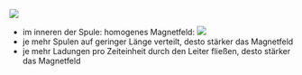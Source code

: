 ![](Pasted%20image%2020231124164737.png)
- im inneren der Spule: homogenes Magnetfeld:
![](Pasted%20image%2020231124164856.png)
- je mehr Spulen auf geringer Länge verteilt, desto stärker das Magnetfeld
- je mehr Ladungen pro Zeiteinheit durch den Leiter fließen, desto stärker das Magnetfeld

